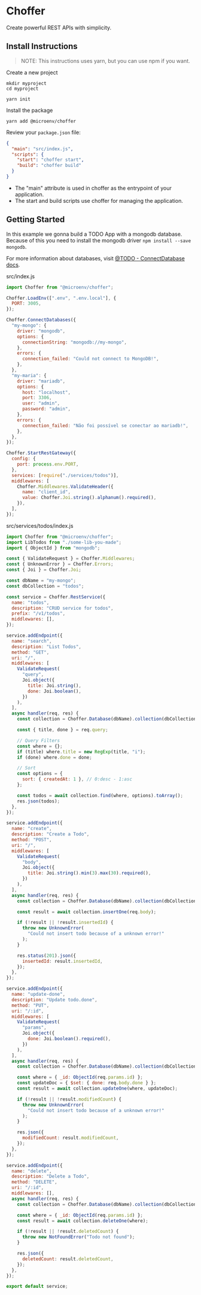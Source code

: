 # Choffer

Create powerful REST APIs with simplicity.

## Install Instructions

> NOTE: This instructions uses yarn, but you can use npm if you want.

Create a new project

```shell
mkdir myproject
cd myproject

yarn init
```

Install the package

```shell
yarn add @microenv/choffer
```

Review your `package.json` file:

```json
{
  "main": "src/index.js",
  "scripts": {
    "start": "choffer start",
    "build": "choffer build"
  }
}
```

- The "main" attribute is used in choffer as the entrypoint of your application.
- The start and build scripts use choffer for managing the application.

## Getting Started

In this example we gonna build a TODO App with a mongodb database. Because of this you need to install the mongodb driver `npm install --save mongodb`.

For more information about databases, visit [@TODO - ConnectDatabase docs]().

src/index.js

```javascript
import Choffer from "@microenv/choffer";

Choffer.LoadEnv([".env", ".env.local"], {
  PORT: 3005,
});

Choffer.ConnectDatabases({
  "my-mongo": {
    driver: "mongodb",
    options: {
      connectionString: "mongodb://my-mongo",
    },
    errors: {
      connection_failed: "Could not connect to MongoDB!",
    },
  },
  "my-maria": {
    driver: "mariadb",
    options: {
      host: "localhost",
      port: 3306,
      user: "admin",
      password: "admin",
    },
    errors: {
      connection_failed: "Não foi possível se conectar ao mariadb!",
    },
  },
});

Choffer.StartRestGateway({
  config: {
    port: process.env.PORT,
  },
  services: [require("./services/todos")],
  middlewares: [
    Choffer.Middlewares.ValidateHeader({
      name: "client_id",
      value: Choffer.Joi.string().alphanum().required(),
    }),
  ],
});
```

src/services/todos/index.js

```javascript
import Choffer from "@microenv/choffer";
import LibTodos from "./some-lib-you-made";
import { ObjectId } from "mongodb";

const { ValidateRequest } = Choffer.Middlewares;
const { UnknownError } = Choffer.Errors;
const { Joi } = Choffer.Joi;

const dbName = "my-mongo";
const dbCollection = "todos";

const service = Choffer.RestService({
  name: "todos",
  description: "CRUD service for todos",
  prefix: "/v1/todos",
  middlewares: [],
});

service.addEndpoint({
  name: "search",
  description: "List Todos",
  method: "GET",
  uri: "/",
  middlewares: [
    ValidateRequest(
      "query",
      Joi.object({
        title: Joi.string(),
        done: Joi.boolean(),
      })
    ),
  ],
  async handler(req, res) {
    const collection = Choffer.Database(dbName).collection(dbCollection);

    const { title, done } = req.query;

    // Query Filters
    const where = {};
    if (title) where.title = new RegExp(title, "i");
    if (done) where.done = done;

    // Sort
    const options = {
      sort: { createdAt: 1 }, // 0:desc - 1:asc
    };

    const todos = await collection.find(where, options).toArray();
    res.json(todos);
  },
});

service.addEndpoint({
  name: "create",
  description: "Create a Todo",
  method: "POST",
  uri: "/",
  middlewares: [
    ValidateRequest(
      "body",
      Joi.object({
        title: Joi.string().min(3).max(30).required(),
      })
    ),
  ],
  async handler(req, res) {
    const collection = Choffer.Database(dbName).collection(dbCollection);

    const result = await collection.insertOne(req.body);

    if (!result || !result.insertedId) {
      throw new UnknownError(
        "Could not insert todo because of a unknown error!"
      );
    }

    res.status(201).json({
      insertedId: result.insertedId,
    });
  },
});

service.addEndpoint({
  name: "update-done",
  description: "Update todo.done",
  method: "PUT",
  uri: "/:id",
  middlewares: [
    ValidateRequest(
      "params",
      Joi.object({
        done: Joi.boolean().required(),
      })
    ),
  ],
  async handler(req, res) {
    const collection = Choffer.Database(dbName).collection(dbCollection);

    const where = { _id: ObjectId(req.params.id) };
    const updateDoc = { $set: { done: req.body.done } };
    const result = await collection.updateOne(where, updateDoc);

    if (!result || !result.modifiedCount) {
      throw new UnknownError(
        "Could not insert todo because of a unknown error!"
      );
    }

    res.json({
      modifiedCount: result.modifiedCount,
    });
  },
});

service.addEndpoint({
  name: "delete",
  description: "Delete a Todo",
  method: "DELETE",
  uri: "/:id",
  middlewares: [],
  async handler(req, res) {
    const collection = Choffer.Database(dbName).collection(dbCollection);

    const where = { _id: ObjectId(req.params.id) };
    const result = await collection.deleteOne(where);

    if (!result || !result.deletedCount) {
      throw new NotFoundError("Todo not found");
    }

    res.json({
      deletedCount: result.deletedCount,
    });
  },
});

export default service;
```
